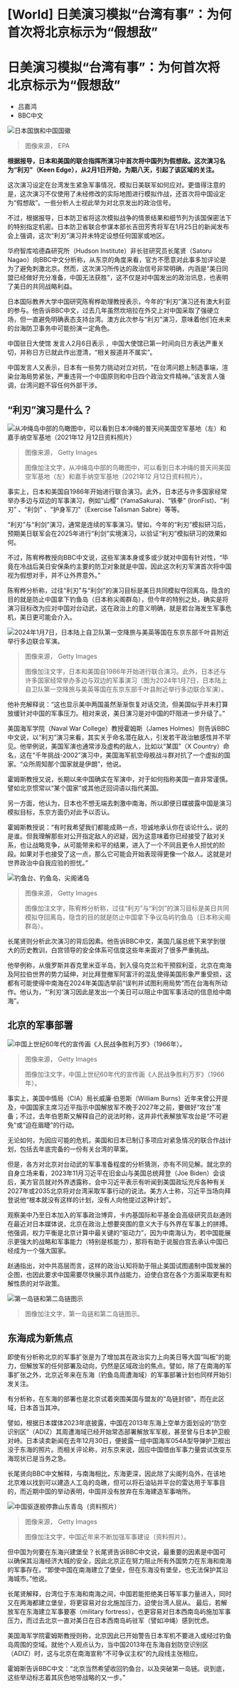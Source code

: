 # [World] 日美演习模拟“台湾有事”：为何首次将北京标示为“假想敌”

#  日美演习模拟“台湾有事”：为何首次将北京标示为“假想敌”

  * 吕嘉鸿 
  * BBC中文 


![日本国旗和中国国徽](_128133535_438291d2-4689-4ffe-b5f1-ae22a5238eb5.jpg)

> 图像来源，  EPA

**根据报导，日本和美国的联合指挥所演习中首次将中国列为假想敌。这次演习名为“利刃”（Keen Edge），从2月1日开始，为期八天，引起了该区域的关注。**

这次演习设定在台湾发生紧急军事情况，模拟日美联军如何应对。更值得注意的是，这次演习不仅使用了未经修改的实际地图进行模拟作战，还首次将中国设定为“假想敌”。一些分析人士视此举为对北京发出的政治信号。

不过，根据报导，日本防卫省将这次模拟战争的情景结果和细节列为该国保密法下的特别指定机密。日本防卫省联合参谋本部长吉田芳秀将军在1月25日的新闻发布会上强调，这次“利刃”演习并未特定设想任何国家或地区。

华府智库哈德森研究所（Hudson Institute）非长驻研究员长尾贤（Satoru Nagao）向BBC中文分析称，从东京的角度来看，官方不愿意对此事多加评论是为了避免刺激北京。然而，这次演习所传达的政治信号非常明确，内涵是“美日同盟已经做好充分准备，中国无法获胜”，这不仅是对中国发出的政治讯息，也表明了美日的共同战略利益。

日本国际教养大学中国研究陈宥桦助理教授表示，今年的“利刃”演习还有澳大利亚的参与。他告诉BBC中文，过去几年虽然坎培拉在外交上对中国采取了强硬立场，但一直避免明确表态支持台湾。澳方此次参与“利刃”演习，意味着他们在未来的台海防卫事务中可能扮演一定角色。

中国驻日大使馆 发言人2月6日表示  ，中国大使馆已第一时间向日方表达严重关切，并称日方已就此作出澄清，“相关报道并不属实”。

中国发言人又表示，日本有一些势力挑动对立对抗，“在台湾问题上制造事端，渲染台海局势紧张，严重违背一个中国原则和中日四个政治文件精神。”该发言人强调，台湾问题不容任何外部干涉。

##  “利刃”演习是什么？

![从冲绳岛中部的鸟瞰图中，可以看到日本冲绳的普天间美国空军基地（左）和嘉手纳空军基地（2021年12 月12日资料照片）](_132589715_gettyimages-1237334155.jpg)

> 图像来源，  Getty Images
>
> 图像加注文字，从冲绳岛中部的鸟瞰图中，可以看到日本冲绳的普天间美国空军基地（左）和嘉手纳空军基地（2021年12 月12日资料照片）。

事实上，日本和美国自1986年开始进行联合演习。此外，日本还与许多国家经常举办多边与双边的军事演习，例如“山樱” (YamaSakura)、“铁拳” (IronFist)、“利刃” 、“利剑” 、“护身军刀”（Exercise Talisman Sabre）等等。

“利刃”与“利剑”演习，通常是连续的军事演习。譬如，今年的“利刃”模拟研习后，预期美日联军会在2025年进行“利剑”实境演习，以验证“利刃”模拟研习的效果如何。

不过，陈宥桦教授向BBC中文说，这些军演本身或多或少就对中国有针对性，“毕竟在冷战后美日安保条约主要的防卫对象就是中国，因此这次利刃军演首次将中国视为假想对手，并不让外界意外。”

陈宥桦分析称，过往“利刃”与“利剑”的演习目标是美日共同模拟夺回离岛，隐含的目的就是防止中国拿下钓鱼岛（日本称尖阁群岛），但今年的特别之处，确实是将演习目标改为应对中国对台动武，这在政治上的意义明确，就是若台海发生军事危机，美日更可能会介入。

![2024年1月7日，日本陆上自卫队第一空降旅与美英等国在东京东部千叶县附近举行多边联合军演。](_132589870_gettyimages-1906201274.jpg)

> 图像来源，  Getty Images
>
> 图像加注文字，日本和美国自1986年开始进行联合演习。此外，日本还与许多国家经常举办多边与双边的军事演习（图为2024年1月7日，日本陆上自卫队第一空降旅与美英等国在东京东部千叶县附近举行多边联合军演）。

他补充解释说：“这也显示美中两国虽然渐渐恢复对话交流，但美国似乎并未打算放缓针对中国的军事压力。相对来说，美日演习是对中国的吓阻进一步升级了。”

美国海军学院（Naval War College）教授霍姆斯（James Holmes）则告诉BBC中文说，以“利刃”演习来看，其实关于命名潜在敌人，引发若干政治敏感性并不罕见。他举例说，美国军演也通常涉及虚构的敌人，比如以“某国”（X Country）命名，这在“千年挑战-2002”演习中，美国海军航空母舰战斗群对抗了一个虚拟的国家。“众所周知那个国家就是伊朗”，他说。

霍姆斯教授又说，长期以来中国确实在军演中，对于如何指称美国一直非常谨慎。譬如北京惯常以“某个国家”或其他迂回词语以指代美国。

另一方面，他认为，日本也不想无端去刺激中南海，所以即便日媒披露中国是演习模拟目标，东京方面仍对此予以否认。

霍姆斯教授说：“有时我希望我们都能成熟一点，坦诚地承认你在谈论什么，说的是谁。但我理解那些对公开指定敌人的迟疑，因为这意味着你已经接受了敌对关系，也让战略竞争，从可能带来和平的结果，进入了一个不同且更令人担忧的阶段。如果对手也接受了这一点，那么它可能会开始表现得更像一个敌人。这就是对世界政治中自我应验的担忧。”

![钓鱼台、钓鱼岛、尖阁诸岛](_112879360_whatsubject.jpg)

> 图像来源，  Getty Images
>
> 图像加注文字，陈宥桦分析称，过往“利刃”与“利剑”的演习目标是美日共同模拟夺回离岛，隐含的目的就是防止中国拿下争议岛屿钓鱼岛（日本称尖阁群岛）。

长尾贤则分析此次演习的背后因素。他告诉BBC中文，美国几届总统下来学到很大的历史教训，白宫领导的安全体系可信度这些年来面对了很多严重挑战。

他举例称，从俄罗斯并吞克里米亚半岛，到入侵乌克兰和干预叙利亚，北京在南海及阿拉伯世界的势力延伸，对比拜登撤军阿富汗的混乱使得美国形象严重受损，这都有可能使得中南海在2024年美国选举前“误判并试图利用局势”而在台海有所动作。他认为，“‘利刃’演习因此是发出一个美日可以阻止中国军事活动的信息给中南海”。

##  北京的军事部署

![中国上世纪60年代的宣传画《人民战争胜利万岁》（1966年）。](_132589814_gettyimages-919616938.jpg)

> 图像来源，  Getty Images
>
> 图像加注文字，中国上世纪60年代的宣传画《人民战争胜利万岁》（1966年）。

事实上，美国中情局（CIA）局长威廉·伯恩斯（William Burns）近年来曾公开提及，中国国家主席习近平指示中国解放军不晚于2027年之前，要做好“攻台”准备；不过，去年伯恩斯又解释自己的说法时称，这并非代表解放军攻台是“不可避免”或“迫在眉睫”的行动。

无论如何，为因应可能的危机，美国和日本已制订多项应对紧急情况的联合作战计划，包括去年底完备的一份有关台湾的草案。

但是，各方对北京对台动武的军事准备程度的分析猜测，亦有不同见解。就北京的自身立场来看，2023年11月习近平在旧金山与美国总统拜登（Joe Biden）会谈后，美方官员就对外界透露称，会中习近平表示有听闻到美国政坛充斥各种有关2027年或2035北京将对台湾采取军事行动的说法。美方人士称，习近平当场向拜登说他“根本就没有这样的计划，没有人向他提过这种计划”。

观察美中乃至日本加入的军事政治博弈，卡内基国际和平基金会高级研究员赵通则在最近对日本媒体说，北京在政治上想要突围的意义大于与外界在军事上的拼搏。他强调，权力平衡是北京计算中最关键的“驱动力”，因为中南海认为，若中国能展示更强大的战略和军事能力（特别是核能力），那将有助于说服白宫去承认中国已经成为一个强大国家。

赵通指出，对中共高层而言，这样的政治认知将助于阻止美国试图遏制中国发展的企图，也因此要求中国需要尽快展示其作战能力，迫使白宫在各个方面采取更有和解性质的对华政策。

![第一岛链和第二岛链图示](_132589714_south_china_sea_island_chain_map640_chinese-2x-nc.png)

> 图像加注文字，第一岛链和第二岛链图示。

##  东海成为新焦点

即使有分析称北京的军事扩张是为了增加其在政治实力上向美日等大国“叫板”的能力，但解放军的任何部署及动向，仍然是区域政治的焦点。譬如，除了在南海的军事扩张之外，北京近年来在东海（钓鱼岛周遭海域）的军事部署计划也同样开始引发关注。

有分析称，在东海的部署也是北京试着突围美国与盟友的“岛链封锁”，而在此区域，日本首当其冲。

譬如，根据日本媒体2023年底披露，中国在2013年东海上空单方面划设的“防空识别区”（ADIZ）其周遭海域已经开始常态部署解放军军舰，甚至曾与日本护卫舰对峙。日本读卖新闻在去年12月30日，便披露一组中国海军054A型导弹护卫舰出没于东海的照片。而相关评论称，对东京来说，因应中国借由军事力量尝试改变东海现状已是当务之急。

长尾贤向BBC中文解释，与南海相比，东海更深，因此除了尖阁列岛外，在该地北京难以找到可以建造人工岛的岛礁，但可以将石油钻井平台的雷达用于军事目的，而近期中国的举动表明，中国并没有放弃在东海建造军事哨所。

![中国驱逐舰停靠山东青岛（资料照片）](_131760187_mediaitem131760186.jpg)

> 图像来源，  Getty Images
>
> 图像加注文字，中国近年来不断加强军事建设（资料照片）。

但中国为何要在东海兴建堡垒？长尾贤告诉BBC中文说，最重要的因素是中国可以确保其沿海经济大城的安全，因此北京正在努力阻止所有外国势力在东海和南海的军事存在。“即使中国在南海建立了堡垒，但在东海没有堡垒，也无法保护其沿海城市。”他说。

长尾贤解释，台湾位于东海和南海之间，中国若能拒绝美日等军事力量进入，同时又在两海都建立堡垒，将更容易对台北施加压力，迫使台湾人屈从。 最后，若解放军在东海建立军事要塞（military fortress），也​​更容易对日本西南岛屿施加军事压力，而过去北京一直对美日在日本西南岛屿驻军（譬如冲绳）感到忧虑。

美国海军学院霍姆斯教授则称，北京因此已开始警告日本军机不要进入或经过钓鱼岛周围的空域。就他个人观点认为，当中国2013年在东海自划防空识别区（ADIZ）时，这与北京在南海宣称“不可争议主权”的九段线主张相应。

霍姆斯告诉BBC中文：“北京当然希望收回钓鱼台，以及突破第一岛链。说到底，这些举动标志着其灰色地带战略的又一步。”


